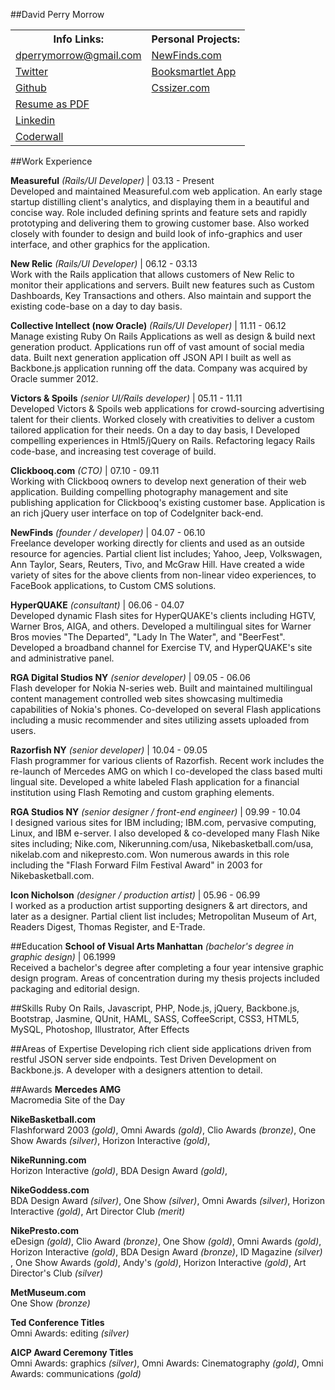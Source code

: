 ##David Perry Morrow

<table width="100%">
  <tr>
    <th>Info Links:</th>
    <th>Personal Projects:</th>
  </tr>
  <tr>
    <td>
      <a href="mailto:dperrymorrow@gmail.com">dperrymorrow@gmail.com</a>
    </td>
    <td>
      <a href="http://newfinds.com" target="_blank">NewFinds.com</a>
    </td>
  </tr>
  <tr>
    <td>
      <a href="http://twitter.com/dperrymorrow" target="_blank">Twitter</a>
    </td>
    <td>
      <a href="http://booksmartlet.herokuapp.com" target="_blank">Booksmartlet App</a>
    </td>
  </tr>
  <tr>
    <td>
      <a href="http://github.com/dperrymorrow" target="_blank">Github</a>
    </td>
    <td>
      <a href="http://cssizer.com" target="_blank">Cssizer.com</a>
    </td>
  </tr>
  <tr>
    <td>
      <a href="http://dperrymorrow.github.com/Resume/Resume.pdf" target="_blank">Resume as PDF</a>
    </td>
    <td>&nbsp;</td>
  </tr>
  <tr>
    <td>
      <a href="http://linkedin.com/in/davidmorrow" target="_blank">Linkedin</a>
    </td>
    <td>
      &nbsp;</td>
  </tr>
  <tr>
    <td>
      <a href="http://coderwall.com/dperrymorrow" target="_blank">Coderwall</a>
    </td>
    <td>&nbsp;</td>
  </tr>
</table>

##Work Experience

**Measureful** *(Rails/UI Developer)* | 03.13 - Present  
Developed and maintained Measureful.com web application. An early stage startup distilling client's analytics, and displaying them in a beautiful and concise way. Role included defining sprints and feature sets and rapidly prototyping and delivering them to growing customer base. Also worked closely with founder to design and build look of info-graphics and user interface, and other graphics for the application.

**New Relic** *(Rails/UI Developer)* | 06.12 - 03.13  
Work with the Rails application that allows customers of New Relic to monitor their applications and servers. Built new features such as Custom Dashboards, Key Transactions and others. Also maintain and support the existing code-base on a day to day basis.

**Collective Intellect (now Oracle)** *(Rails/UI Developer)* | 11.11 - 06.12  
Manage existing Ruby On Rails Applications as well as design & build next generation product. Applications run off
of vast amount of social media data. Built next generation application off JSON API I built as well as Backbone.js application running off the data. Company was acquired by Oracle summer 2012.

**Victors & Spoils** *(senior UI/Rails developer)* | 05.11 - 11.11  
Developed Victors & Spoils web applications for crowd-sourcing advertising talent for their clients. Worked closely with creativities to deliver a custom tailored application for their needs. On a day to day basis, I Developed compelling experiences in Html5/jQuery on Rails. Refactoring legacy Rails code-base, and increasing test coverage of build.

**Clickbooq.com** *(CTO)* | 07.10 - 09.11  
Working with Clickbooq owners to develop next generation of their web application. Building compelling photography management and site publishing application for Clickbooq's existing customer base. Application is an rich jQuery user interface on top of CodeIgniter back-end.

**NewFinds** *(founder / developer)* | 04.07 - 06.10  
Freelance developer working directly for clients and used as an outside resource for agencies. Partial client list includes; Yahoo, Jeep, Volkswagen, Ann Taylor, Sears, Reuters, Tivo, and McGraw Hill. Have created a wide variety of sites for the above clients from non-linear video experiences, to FaceBook applications, to Custom CMS solutions.

**HyperQUAKE** *(consultant)* | 06.06 - 04.07  
Developed dynamic Flash sites for HyperQUAKE's clients including HGTV, Warner Bros, AIGA, and others. Developed a multilingual sites for Warner Bros movies "The Departed", "Lady In The Water", and "BeerFest". Developed a broadband channel for Exercise TV, and HyperQUAKE's site and administrative panel.

**RGA Digital Studios NY** *(senior developer)* | 09.05 - 06.06  
Flash developer for Nokia N-series web. Built and maintained multilingual content management controlled web sites showcasing multimedia capabilities of Nokia's phones. Co-developed on several Flash applications including a music recommender and sites utilizing assets uploaded from users.

**Razorfish NY** *(senior developer)* | 10.04 - 09.05  
Flash programmer for various clients of Razorfish. Recent work includes the re-launch of Mercedes AMG on which I co-developed the class based multi lingual site. Developed a white labeled Flash application for a financial institution using Flash Remoting and custom graphing elements.

**RGA Studios NY** *(senior designer / front-end engineer)* | 09.99 - 10.04  
I designed various sites for IBM including; IBM.com, pervasive computing, Linux, and IBM e-server. I also developed & co-developed many Flash Nike sites including; Nike.com, Nikerunning.com/usa, Nikebasketball.com/usa, nikelab.com and nikepresto.com. Won numerous awards in this role including the "Flash Forward Film Festival Award" in 2003 for Nikebasketball.com.

**Icon Nicholson** *(designer / production artist)* | 05.96 - 06.99  
I worked as a production artist supporting designers & art directors, and later as a designer. Partial client list includes; Metropolitan Museum of Art, Readers Digest, Thomas Register, and E-Trade.

##Education
**School of Visual Arts Manhattan** *(bachelor's degree in graphic design)* | 06.1999  
Received a bachelor's degree after completing a four year intensive graphic design program. Areas of concentration during my thesis projects included packaging and editorial design.

##Skills
Ruby On Rails, Javascript, PHP, Node.js, jQuery, Backbone.js, Bootstrap, Jasmine, QUnit, HAML, SASS, CoffeeScript, CSS3, HTML5, MySQL, Photoshop, Illustrator, After Effects

##Areas of Expertise
Developing rich client side applications driven from restful JSON server side endpoints. Test Driven Development on Backbone.js. A developer with a designers attention to detail.

##Awards 
**Mercedes AMG**  
Macromedia Site of the Day

**NikeBasketball.com**  
Flashforward 2003 _(gold)_, 
Omni Awards *(gold)*, 
Clio Awards *(bronze)*, 
One Show Awards *(silver)*, 
Horizon Interactive *(gold)*, 
  
**NikeRunning.com**  
Horizon Interactive *(gold)*, 
BDA Design Award *(gold)*, 

**NikeGoddess.com**  
BDA Design Award *(silver)*, 
One Show *(silver)*, 
Omni Awards *(silver)*, 
Horizon Interactive *(gold)*, 
Art Director Club *(merit)*

**NikePresto.com**  
eDesign *(gold)*, 
Clio Award *(bronze)*, 
One Show *(gold)*, 
Omni Awards *(gold)*, 
Horizon Interactive *(gold)*, 
BDA Design Award *(bronze)*, 
ID Magazine *(silver)* , 
One Show Awards *(gold)*, 
Andy's *(gold)*, 
Horizon Interactive *(gold)*, 
Art Director's Club *(silver)*

**MetMuseum.com**  
One Show *(bronze)*

**Ted Conference Titles**  
Omni Awards: editing *(silver)*

**AICP Award Ceremony Titles**  
Omni Awards: graphics *(silver)*, 
Omni Awards: Cinematography *(gold)*, 
Omni Awards: communications *(gold)*

